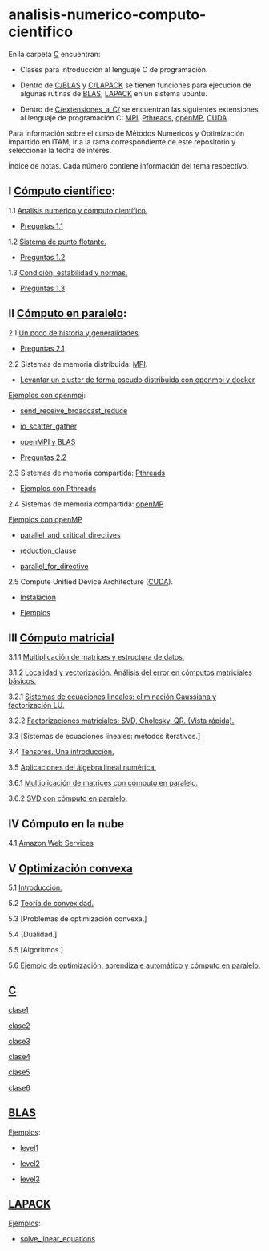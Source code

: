 # analisis-numerico-computo-cientifico

En la carpeta [C](C) encuentran:

* Clases para introducción al lenguaje C de programación.

* Dentro de [C/BLAS](C/BLAS) y [C/LAPACK](C/LAPACK) se tienen funciones para ejecución de algunas rutinas de [BLAS](http://www.netlib.org/blas/), [LAPACK](http://www.netlib.org/lapack/) en un sistema ubuntu.

* Dentro de [C/extensiones_a_C/](C/extensiones_a_C) se encuentran las siguientes extensiones al lenguaje de programación C: [MPI](http://mpi-forum.org/), [Pthreads](https://computing.llnl.gov/tutorials/pthreads/), [openMP](http://www.openmp.org/), [CUDA](https://docs.nvidia.com/cuda/cuda-c-programming-guide/). 

Para información sobre el curso de Métodos Numéricos y Optimización impartido en ITAM, ir a la rama correspondiente de este repositorio y seleccionar la fecha de interés.

Índice de notas. Cada número contiene información del tema respectivo.

## I [Cómputo científico](https://www.dropbox.com/sh/2o888m9v7i3ngsf/AACRxfa8bIl-LMBl7Jtb-y72a?dl=0):

1.1 [Analisis numérico y cómputo científico.](https://www.dropbox.com/s/z5ifw3ti66gukdy/1.1.Analisis_numerico_y_computo_cientifico.pdf?dl=0)

* [Preguntas 1.1](https://www.dropbox.com/s/geg0wji899tuf89/preguntas_analisis_numerico_computo_cientifico.txt?dl=0)

1.2 [Sistema de punto flotante.](https://www.dropbox.com/s/9fsupm3bhwmv7cb/1.2.Sistema_de_punto_flotante.pdf?dl=0)

* [Preguntas 1.2](https://www.dropbox.com/s/rfqs34rpav2hjs3/preguntas_sistema_de_punto_flotante.txt?dl=0)

1.3 [Condición, estabilidad y normas.](https://www.dropbox.com/s/5bc6tn39o0qqg35/1.3.Condicion_estabilidad_y_normas.pdf?dl=0)

* [Preguntas 1.3](https://www.dropbox.com/s/zbf78u0uxr31ei0/preguntas_condicion_estabilidad_normas.txt?dl=0)

## II [Cómputo en paralelo](https://www.dropbox.com/sh/vrdgj7bugi1flyp/AAAMP6R2n5GZY71KXkWT4ZEja?dl=0):

2.1 [Un poco de historia y generalidades](https://www.dropbox.com/s/z465znq3wwao9ad/2.1.Un_poco_de_historia_y_generalidades.pdf?dl=0).

* [Preguntas 2.1](https://www.dropbox.com/s/lm0z67b7q5a7qqi/preguntas_generalidades_computo_paralelo.txt?dl=0)

2.2 Sistemas de memoria distribuida: [MPI](C/extensiones_a_C/MPI).

* [Levantar un cluster de forma pseudo distribuida con openmpi y docker](C/extensiones_a_C/MPI/openMPI/)

[Ejemplos con openmpi](C/extensiones_a_C/MPI/openMPI/ejemplos/):

* [send_receive_broadcast_reduce](C/extensiones_a_C/MPI/openMPI/ejemplos/1_send_receive_broadcast_reduce)

* [io_scatter_gather](C/extensiones_a_C/MPI/openMPI/ejemplos/2_io_scatter_gather)

* [openMPI y BLAS](C/extensiones_a_C/MPI/openMPI/ejemplos/3_openMPI_y_BLAS/)

* [Preguntas 2.2](https://www.dropbox.com/s/l5x3tjaocj949e8/preguntas_mpi.txt?dl=0)

2.3 Sistemas de memoria compartida: [Pthreads](C/extensiones_a_C/Pthreads)

* [Ejemplos con Pthreads](C/extensiones_a_C/Pthreads/ejemplos/)

2.4 Sistemas de memoria compartida: [openMP](C/extensiones_a_C/openMP)

[Ejemplos con openMP](C/extensiones_a_C/openMP/ejemplos/)

* [parallel_and_critical_directives](C/extensiones_a_C/openMP/ejemplos/1_parallel_and_critical_directives/)

* [reduction_clause](C/extensiones_a_C/openMP/ejemplos/2_reduction_clause/)

* [parallel_for_directive](C/extensiones_a_C/openMP/ejemplos/3_parallel_for_directive/)

2.5 Compute Unified Device Architecture ([CUDA](C/extensiones_a_C/CUDA/)).

* [Instalación](C/extensiones_a_C/CUDA/instalacion)

* [Ejemplos](C/extensiones_a_C/CUDA/ejemplos/)

## III [Cómputo matricial](https://www.dropbox.com/sh/azwz5p69bnbamtw/AAB5t2SafFK_1XvthNT9Tflda?dl=0)

3.1.1 [Multiplicación de matrices y estructura de datos.](https://www.dropbox.com/s/fyqwiqasqaa3wlt/3.1.1.Multiplicacion_de_matrices_y_estructura_de_datos.pdf?dl=0)

3.1.2 [Localidad y vectorización. Análisis del error en cómputos matriciales básicos.](https://www.dropbox.com/s/l4hq45rj860ql9f/3.1.2.Localidad_y_vectorizacion.Analisis_del_error_en_computos_matriciales_basicos.pdf?dl=0)

3.2.1 [Sistemas de ecuaciones lineales: eliminación Gaussiana y factorización LU.](https://www.dropbox.com/s/jwu8lu4r14pb7ut/3.2.1.Sistemas_de_ecuaciones_lineales_eliminacion_Gaussiana_y_factorizacion_LU.pdf?dl=0)

3.2.2 [Factorizaciones matriciales: SVD, Cholesky, QR. (Vista rápida).](https://www.dropbox.com/s/s4ch0ww1687pl76/3.2.2.Factorizaciones_matriciales_SVD_Cholesky_QR.pdf?dl=0)

3.3 [Sistemas de ecuaciones lineales: métodos iterativos.]

3.4 [Tensores. Una introducción.](https://www.dropbox.com/s/udwrro2f11j2a0q/3.4.Tensores.pdf?dl=0)

3.5 [Aplicaciones del álgebra lineal numérica.](https://www.dropbox.com/s/dfwk0y04ksgfilv/3.3.Aplicaciones_del_algebra_lineal_numerica.pdf?dl=0)

3.6.1 [Multiplicación de matrices con cómputo en paralelo.](https://www.dropbox.com/s/bgoua82py00h22o/3.4.1.Multiplicacion_de_matrices_con_computo_en_paralelo.pdf?dl=0)

3.6.2 [SVD con cómputo en paralelo.](https://www.dropbox.com/s/p8p905v34uth28w/3.4.2.SVD_con_computo_en_paralelo.pdf?dl=0)

## IV Cómputo en la nube

4.1 [Amazon Web Services](https://github.com/ITAM-DS/analisis-numerico-computo-cientifico/wiki/Iniciar-cluster-con-Autoscaling)

## V [Optimización convexa](https://www.dropbox.com/sh/en1tmz93b1lfvnq/AADZIcACu2T3k7sqHp-dS06Ma?dl=0)

5.1 [Introducción.](https://www.dropbox.com/s/qb3swgkpaps7yba/4.1.Introduccion_optimizacion_convexa.pdf?dl=0)

5.2 [Teoría de convexidad.](https://www.dropbox.com/s/5g7uwg6274k2yyf/4.2.Teoria_de_convexidad.pdf?dl=0)

5.3 [Problemas de optimización convexa.]

5.4 [Dualidad.]

5.5 [Algoritmos.]

5.6 [Ejemplo de optimización, aprendizaje automático y cómputo en paralelo.](https://www.dropbox.com/s/qf416dacvh0nvq6/MSV_RL_tesis_maestria_Erick.pdf?dl=0)

## [C](C/)

[clase1](C/clases/clase1.md)

[clase2](C/clases/clase2.md)

[clase3](C/clases/clase3.md)

[clase4](C/clases/clase4.md)

[clase5](C/clases/clase5.md)

[clase6](C/clases/clase6.md)

## [BLAS](C/BLAS)

[Ejemplos](C/BLAS/ejemplos/):

* [level1](C/BLAS/ejemplos/level1/)

* [level2](C/BLAS/ejemplos/level2/)

* [level3](C/BLAS/ejemplos/level3/)

## [LAPACK](C/LAPACK)

[Ejemplos](C/LAPACK/ejemplos/):

* [solve_linear_equations](C/LAPACK/ejemplos/solve_linear_equations/)
